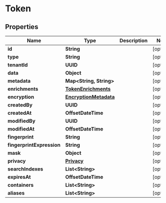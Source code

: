 

# Token


## Properties

| Name | Type | Description | Notes |
|------------ | ------------- | ------------- | -------------|
|**id** | **String** |  |  [optional] |
|**type** | **String** |  |  [optional] |
|**tenantId** | **UUID** |  |  [optional] |
|**data** | **Object** |  |  [optional] |
|**metadata** | **Map&lt;String, String&gt;** |  |  [optional] |
|**enrichments** | [**TokenEnrichments**](TokenEnrichments.md) |  |  [optional] |
|**encryption** | [**EncryptionMetadata**](EncryptionMetadata.md) |  |  [optional] |
|**createdBy** | **UUID** |  |  [optional] |
|**createdAt** | **OffsetDateTime** |  |  [optional] |
|**modifiedBy** | **UUID** |  |  [optional] |
|**modifiedAt** | **OffsetDateTime** |  |  [optional] |
|**fingerprint** | **String** |  |  [optional] |
|**fingerprintExpression** | **String** |  |  [optional] |
|**mask** | **Object** |  |  [optional] |
|**privacy** | [**Privacy**](Privacy.md) |  |  [optional] |
|**searchIndexes** | **List&lt;String&gt;** |  |  [optional] |
|**expiresAt** | **OffsetDateTime** |  |  [optional] |
|**containers** | **List&lt;String&gt;** |  |  [optional] |
|**aliases** | **List&lt;String&gt;** |  |  [optional] |



